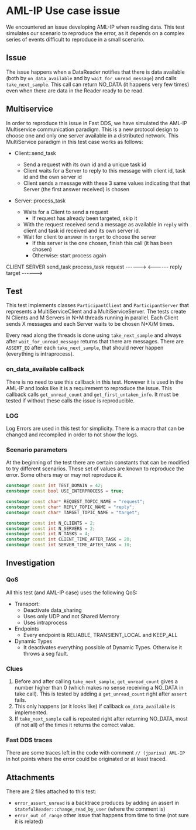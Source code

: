 # AML-IP Use case issue

We encountered an issue developing AML-IP when reading data.
This test simulates our scenario to reproduce the error, as it depends on a complex series of events difficult to reproduce in a small scenario.

## Issue

The issue happens when a DataReader notifies that there is data available (both by `on_data_available` and by `wait_for_unread_message`) and calls `take_next_sample`.
This call can return NO_DATA (it happens very few times) even when there are data in the Reader ready to be read.

## Multiservice

In order to reproduce this issue in Fast DDS, we have simulated the AML-IP Multiservice communication paradigm.
This is a new protocol design to choose one and only one server available in a distributed network.
This MultiService paradigm in this test case works as follows:

* Client::send_task
  * Send a request with its own id and a unique task id
  * Client waits for a Server to reply to this message with client id, task id and the own server id
  * Client sends a message with these 3 same values indicating that that Server (the first answer received) is chosen

* Server::process_task
  * Waits for a Client to send a request
    * If request has already been targeted, skip it
  * With the request received send a message as available in `reply` with client and task id received and its own server id.
  * Wait for client to answer in `target` to choose the server
    * If this server is the one chosen, finish this call (it has been chosen)
    * Otherwise: start process again

CLIENT                  SERVER
send_task               process_task
 request    ------>
            <------     reply
 target     ------>

## Test

This test implements classes `ParticipantClient` and `ParticipantServer` that represents a MultiServiceClient and a MultiServiceServer.
The tests create N Clients and M Servers in N+M threads running in parallel.
Each Client sends X messages and each Server waits to be chosen N*X/M times.

Every read along the threads is done using `take_next_sample` and always after `wait_for_unread_message` returns that there are messages.
There are `ASSERT_EQ` after each `take_next_sample`, that should never happen (everything is intraprocess).

### on_data_available callback

There is no need to use this callback in this test. However it is used in the AML-IP and looks like it is a requirement to reproduce the issue.
This callback calls `get_unread_count` and `get_first_untaken_info`.
It must be tested if without these calls the issue is reproducible.

### LOG

Log Errors are used in this test for simplicity.
There is a macro that can be changed and recompiled in order to not show the logs.

### Scenario parameters

At the beginning of the test there are certain constants that can be modified to try different scenarios.
These set of values are known to reproduce the error. Some others may or may not reproduce it.

```cpp
constexpr const int TEST_DOMAIN = 42;
constexpr const bool USE_INTERPROCESS = true;

constexpr const char* REQUEST_TOPIC_NAME = "request";
constexpr const char* REPLY_TOPIC_NAME = "reply";
constexpr const char* TARGET_TOPIC_NAME = "target";

constexpr const int N_CLIENTS = 2;
constexpr const int N_SERVERS = 2;
constexpr const int N_TASKS = 4;
constexpr const int CLIENT_TIME_AFTER_TASK = 20;
constexpr const int SERVER_TIME_AFTER_TASK = 10;
```

## Investigation

### QoS

All this test (and AML-IP case) uses the following QoS:

* Transport:
  * Deactivate data_sharing
  * Uses only UDP and not Shared Memory
  * Uses intraprocess
* Endpoints
  * Every endpoint is RELIABLE, TRANSIENT_LOCAL and KEEP_ALL
* Dynamic Types
  * It deactivates everything possible of Dynamic Types. Otherwise it throws a seg fault.

### Clues

1. Before and after calling `take_next_sample`, `get_unread_count` gives a number higher than 0 (which makes no sense receiving a NO_DATA in take call). This is tested by adding a `get_unread_count` right after `assert` fails.
1. This only happens (or it looks like) if callback `on_data_available` is implemented.
1. If `take_next_sample` call is repeated right after returning NO_DATA, most (if not all) of the times it returns the correct value.

### Fast DDS traces

There are some traces left in the code with comment `// (jparisu) AML-IP` in hot points where the error could be originated or at least traced.

## Attachments

There are 2 files attached to this test:

* `error_assert_unread` is a backtrace produces by adding an assert in `StatefulReader::change_read_by_user` (where the comment is)
* `error_out_of_range` other issue that happens from time to time (not sure it is related)
